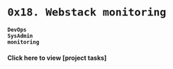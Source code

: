 # **`0x18. Webstack monitoring`**
**`DevOps`**  
**`SysAdmin`**  
**`monitoring`**  

#### Click here to view [project tasks]  